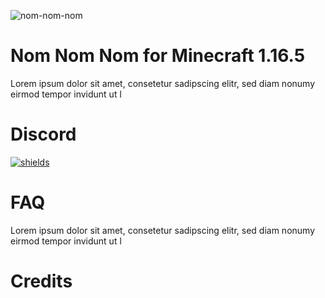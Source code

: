 ![nom-nom-nom](https://github.com/user-attachments/assets/756c8529-4048-4e77-9ada-02aa7b8e6d47)

# Nom Nom Nom for Minecraft 1.16.5 #

Lorem ipsum dolor sit amet, consetetur sadipscing elitr, sed diam nonumy eirmod tempor invidunt ut l

# Discord #

<a href="https://discord.gg/E2Bp7GtcaA" rel="Join my Discord!">![shields](https://img.shields.io/discord/1060607505186684978?logo=Discord&style=for-the-badge)</a>

# FAQ #

Lorem ipsum dolor sit amet, consetetur sadipscing elitr, sed diam nonumy eirmod tempor invidunt ut l

# Credits #

